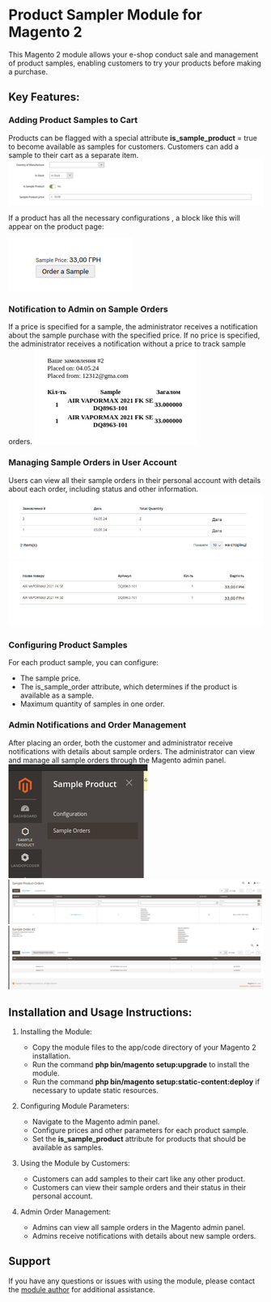# Product Sampler Module for Magento 2

This Magento 2 module allows your e-shop conduct sale and management of product samples, enabling customers to try your products before making a purchase.

## Key Features:

### Adding Product Samples to Cart

Products can be flagged with a special attribute **is_sample_product** = true to become available as samples for customers. Customers can add a sample to their cart as a separate item.
![img_1.png](img_1.png)

If a product has all the necessary configurations , a block like this will appear on the product page:

![img.png](img.png)

### Notification to Admin on Sample Orders

If a price is specified for a sample, the administrator receives a notification about the sample purchase with the specified price. If no price is specified, the administrator receives a notification without a price to track sample orders.
![img_2.png](img_2.png)

### Managing Sample Orders in User Account

Users can view all their sample orders in their personal account with details about each order, including status and other information.
![img_3.png](img_3.png)
![img_4.png](img_4.png)

### Configuring Product Samples

For each product sample, you can configure:
- The sample price.
- The is_sample_order attribute, which determines if the product is available as a sample.
- Maximum quantity of samples in one order.

### Admin Notifications and Order Management

After placing an order, both the customer and administrator receive notifications with details about sample orders. The administrator can view and manage all sample orders through the Magento admin panel.
![img_5.png](img_5.png)
![img_6.png](img_6.png)
![img_7.png](img_7.png)

## Installation and Usage Instructions:

1. Installing the Module:
    - Copy the module files to the app/code directory of your Magento 2 installation.
    - Run the command **php bin/magento setup:upgrade** to install the module.
    - Run the command **php bin/magento setup:static-content:deploy** if necessary to update static resources.

2. Configuring Module Parameters:
    - Navigate to the Magento admin panel.
    - Configure prices and other parameters for each product sample.
    - Set the **is_sample_product** attribute for products that should be available as samples.

3. Using the Module by Customers:
    - Customers can add samples to their cart like any other product.
    - Customers can view their sample orders and their status in their personal account.

4. Admin Order Management:
    - Admins can view all sample orders in the Magento admin panel.
    - Admins receive notifications with details about new sample orders.

## Support

If you have any questions or issues with using the module, please contact the [module author](mailto:doliaanatolii@gmail.com) for additional assistance.
